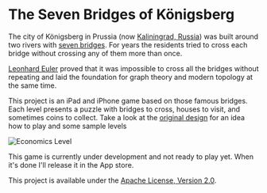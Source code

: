 The Seven Bridges of Königsberg
==================================================

The city of Königsberg in Prussia (now [Kaliningrad, Russia](https://maps.google.com/maps?q=Kaliningrad,+Russia&hl=en&ie=UTF8&ll=54.704615,20.515723&spn=0.01246,0.033023&sll=42.036922,-71.683501&sspn=4.140734,3.416748&hnear=Kaliningrad,+%D1%82.%D0%BF.%D0%B3.+%D0%9A%D0%B0%D0%BB%D0%B8%D0%BD%D0%B8%D0%BD%D0%B3%D1%80%D0%B0%D0%B4,+Kaliningrad+Oblast,+Russia&t=m&z=16)) was built around two rivers with [seven bridges](http://en.wikipedia.org/wiki/Seven_Bridges_of_K%C3%B6nigsberg). For years the residents tried to cross each bridge without crossing any of them more than once.

[Leonhard Euler](http://en.wikipedia.org/wiki/Euler) proved that it was impossible to cross all the bridges without repeating and laid the foundation for graph theory and modern topology at the same time.

This project is an iPad and iPhone game based on those famous bridges.  Each level presents a puzzle with bridges to cross, houses to visit, and sometimes coins to collect.  Take a look at the [original design](http://www.zackgrossbart.com/extras/bridges) for an idea how to play and some sample levels

![Economics Level](/zgrossbart/bridges/raw/master/screenshots/economics.png)

This game is currently under development and not ready to play yet.  When it's done I'll release it in the App store.

This project is available under the [Apache License, Version 2.0](http://www.apache.org/licenses/LICENSE-2.0.html).